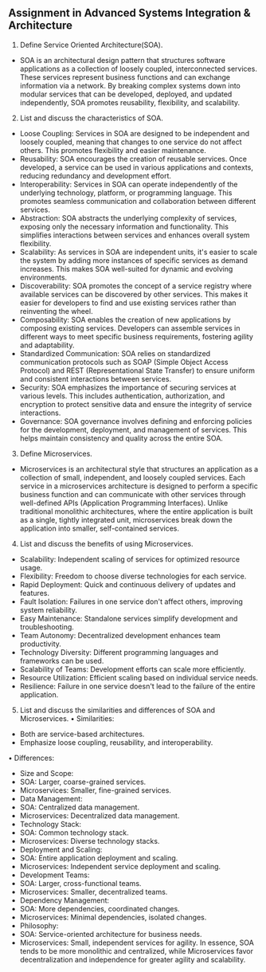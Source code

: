 ## Assignment in Advanced Systems Integration & Architecture
1. Define Service Oriented Architecture(SOA).
-	SOA is an architectural design pattern that structures software applications as a collection of loosely coupled, interconnected services. These services represent business functions and can exchange information via a network. By breaking complex systems down into modular services that can be developed, deployed, and updated independently, SOA promotes reusability, flexibility, and scalability.
2. List and discuss the characteristics of SOA.
-	Loose Coupling: Services in SOA are designed to be independent and loosely coupled, meaning that changes to one service do not affect others. This promotes flexibility and easier maintenance.
-	Reusability: SOA encourages the creation of reusable services. Once developed, a service can be used in various applications and contexts, reducing redundancy and development effort.
-	Interoperability: Services in SOA can operate independently of the underlying technology, platform, or programming language. This promotes seamless communication and collaboration between different services.
-	Abstraction: SOA abstracts the underlying complexity of services, exposing only the necessary information and functionality. This simplifies interactions between services and enhances overall system flexibility.
-	Scalability: As services in SOA are independent units, it's easier to scale the system by adding more instances of specific services as demand increases. This makes SOA well-suited for dynamic and evolving environments.
-	Discoverability: SOA promotes the concept of a service registry where available services can be discovered by other services. This makes it easier for developers to find and use existing services rather than reinventing the wheel.
-	Composability: SOA enables the creation of new applications by composing existing services. Developers can assemble services in different ways to meet specific business requirements, fostering agility and adaptability.
-	Standardized Communication: SOA relies on standardized communication protocols such as SOAP (Simple Object Access Protocol) and REST (Representational State Transfer) to ensure uniform and consistent interactions between services.
-	Security: SOA emphasizes the importance of securing services at various levels. This includes authentication, authorization, and encryption to protect sensitive data and ensure the integrity of service interactions.
-	Governance: SOA governance involves defining and enforcing policies for the development, deployment, and management of services. This helps maintain consistency and quality across the entire SOA.

3. Define Microservices.
-	Microservices is an architectural style that structures an application as a collection of small, independent, and loosely coupled services. Each service in a microservices architecture is designed to perform a specific business function and can communicate with other services through well-defined APIs (Application Programming Interfaces). Unlike traditional monolithic architectures, where the entire application is built as a single, tightly integrated unit, microservices break down the application into smaller, self-contained services.
4. List and discuss the benefits of using Microservices.
-	Scalability: Independent scaling of services for optimized resource usage.
-	Flexibility: Freedom to choose diverse technologies for each service.
-	Rapid Deployment: Quick and continuous delivery of updates and features.
-	Fault Isolation: Failures in one service don't affect others, improving system reliability.
-	Easy Maintenance: Standalone services simplify development and troubleshooting.
-	Team Autonomy: Decentralized development enhances team productivity.
-	Technology Diversity: Different programming languages and frameworks can be used.
-	Scalability of Teams: Development efforts can scale more efficiently.
-	Resource Utilization: Efficient scaling based on individual service needs.
-	Resilience: Failure in one service doesn't lead to the failure of the entire application.


5. List and discuss the similarities and differences of SOA and Microservices.
•	Similarities:

-	Both are service-based architectures.
-	Emphasize loose coupling, reusability, and interoperability.

•	Differences:
-	Size and Scope:
-	SOA: Larger, coarse-grained services.
-	Microservices: Smaller, fine-grained services.
-	Data Management:
-	SOA: Centralized data management.
-	Microservices: Decentralized data management.
-	Technology Stack:
-	SOA: Common technology stack.
-	Microservices: Diverse technology stacks.
-	Deployment and Scaling:
-	SOA: Entire application deployment and scaling.
-	Microservices: Independent service deployment and scaling.
-	Development Teams:
-	SOA: Larger, cross-functional teams.
-	Microservices: Smaller, decentralized teams.
-	Dependency Management:
-	SOA: More dependencies, coordinated changes.
-	Microservices: Minimal dependencies, isolated changes.
-	Philosophy:
-	SOA: Service-oriented architecture for business needs.
-	Microservices: Small, independent services for agility.
In essence, SOA tends to be more monolithic and centralized, while Microservices favor decentralization and independence for greater agility and scalability.


